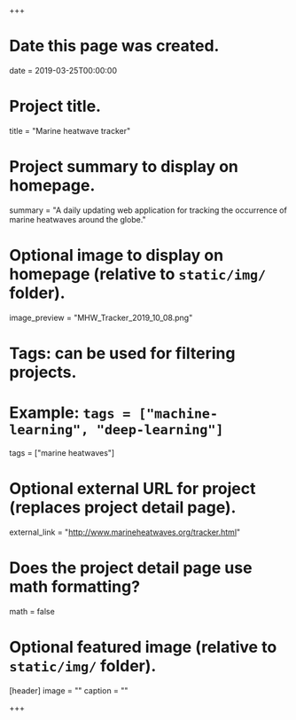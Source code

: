 +++
# Date this page was created.
date = 2019-03-25T00:00:00

# Project title.
title = "Marine heatwave tracker"

# Project summary to display on homepage.
summary = "A daily updating web application for tracking the occurrence of marine heatwaves around the globe."

# Optional image to display on homepage (relative to `static/img/` folder).
image_preview = "MHW_Tracker_2019_10_08.png"

# Tags: can be used for filtering projects.
# Example: `tags = ["machine-learning", "deep-learning"]`
tags = ["marine heatwaves"]

# Optional external URL for project (replaces project detail page).
external_link = "http://www.marineheatwaves.org/tracker.html"

# Does the project detail page use math formatting?
math = false

# Optional featured image (relative to `static/img/` folder).
[header]
image = ""
caption = ""

+++
